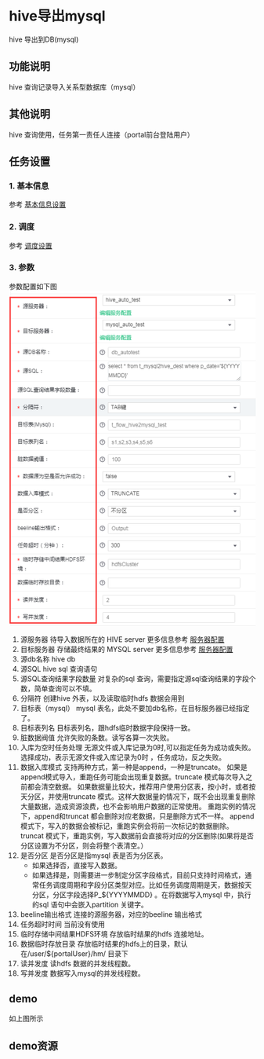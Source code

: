 # hive导出mysql

hive 导出到DB\(mysql\)

## 功能说明

hive 查询记录导入关系型数据库（mysql）

## 其他说明

hive 查询使用，任务第一责任人连接（portal前台登陆用户）

## 任务设置

### 1. 基本信息

参考 [基本信息设置](../runnerbasicinfo.md)

### 2. 调度

参考 [调度设置](../runnercycle.md)

### 3. 参数

参数配置如下图  
![hive2mysql](../../../.gitbook/assets/hive2mysql.png)

1. 源服务器 待导入数据所在的 HIVE server 更多信息参考 [服务器配置](../../services/)
2. 目标服务器 存储最终结果的 MYSQL server 更多信息参考 [服务器配置](../../services/)
3. 源db名称 hive db
4. 源SQL hive sql 查询语句
5. 源SQL查询结果字段数量 对复杂的sql 查询，需要指定源sql查询结果的字段个数，简单查询可以不填。
6. 分隔符 创建hive 外表，以及读取临时hdfs 数据会用到
7. 目标表（mysql） mysql 表名，此处不要加db名称，在目标服务器已经指定了。
8. 目标表列名 目标表列名，跟hdfs临时数据字段保持一致。
9. 脏数据阀值 允许失败的条数。读写各算一次失败。
10. 入库为空时任务处理 无源文件或入库记录为0时,可以指定任务为成功或失败。 选择成功，表示无源文件或入库记录为0时 ，任务成功，反之失败。
11. 数据入库模式 支持两种方式，第一种是append，一种是truncate。 如果是append模式导入，重跑任务可能会出现重复数据。truncate 模式每次导入之前都会清空数据。 如果数据量比较大，推荐用户使用分区表，按小时，或者按天分区，并使用truncate 模式。这样大数据量的情况下，既不会出现重复删除大量数据，造成资源浪费，也不会影响用户数据的正常使用。   重跑实例的情况下，append和truncat 都会删除对应老数据，只是删除方式不一样。 append 模式下，写入的数据会被标记，重跑实例会将前一次标记的数据删除。 truncat 模式下，重跑实例，写入数据前会直接将对应的分区删除\(如果将是否分区设置为不分区，则会将整个表清空。）
12. 是否分区 是否分区是指mysql 表是否为分区表。
    * 如果选择否，直接写入数据。  
    * 如果选择是，则需要进一步制定分区字段格式，目前只支持时间格式，通常任务调度周期和字段分区类型对应。比如任务调度周期是天，数据按天分区，分区字段选择P\_${YYYYMMDD} 。在将数据写入mysql 中，执行的sql 语句中会嵌入partition 关键字。  
13. beeline输出格式 连接的源服务器，对应的beeline 输出格式
14. 任务超时时间 当前没有使用
15. 临时存储中间结果HDFS环境 存放临时结果的hdfs 连接地址。
16. 数据临时存放目录 存放临时结果的hdfs上的目录，默认在/user/${portalUser}/hm/ 目录下
17. 读并发度 读hdfs 数据的并发线程数。
18. 写并发度 数据写入mysql的并发线程数。

## demo

如上图所示

## demo资源

